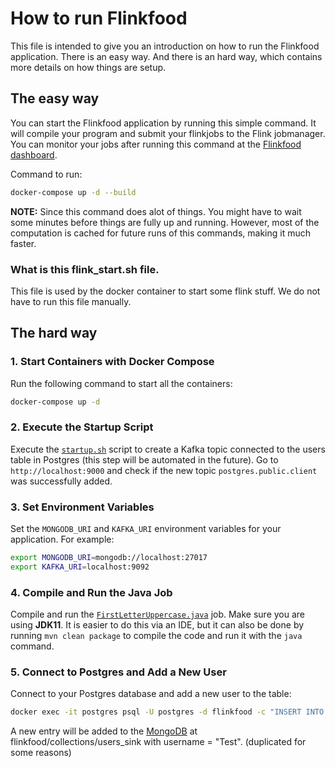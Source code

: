 # How to run Flinkfood

This file is intended to give you an introduction on how to run the Flinkfood application. There is an easy way. And there is an hard way, which contains more details on how things are setup.

## The easy way
You can start the Flinkfood application by running this simple command. It will compile your program and submit your flinkjobs to the Flink jobmanager. You can monitor your jobs after running this command at the [Flinkfood dashboard](http://localhost:8081/#/overview).

Command to run:
```bash
docker-compose up -d --build
```

**NOTE:** Since this command does alot of things. You might have to wait some minutes before things are fully up and running. However, most of the computation is cached for future runs of this commands, making it much faster.

### What is this flink_start.sh file.
This file is used by the docker container to start some flink stuff. We do not have to run this file manually.
## The hard way
### 1. Start Containers with Docker Compose

Run the following command to start all the containers:

```bash
docker-compose up -d
```

### 2. Execute the Startup Script
Execute the [`startup.sh`](../startup.sh) script to create a Kafka topic connected to the users table in Postgres (this step will be automated in the future). Go to `http://localhost:9000` and check if the new topic `postgres.public.client` was successfully added.

### 3. Set Environment Variables
Set the `MONGODB_URI` and `KAFKA_URI` environment variables for your application. For example:
```bash
export MONGODB_URI=mongodb://localhost:27017
export KAFKA_URI=localhost:9092
```

### 4. Compile and Run the Java Job
Compile and run the [`FirstLetterUppercase.java`](../flinkfood-demo/src/main/java/org/flinkfood/flinkjobs/FirstLetterUppercase.java) job. Make sure you are using **JDK11**. It is easier to do this via an IDE, but it can also be done by running `mvn clean package` to compile the code and run it with the `java` command.

### 5. Connect to Postgres and Add a New User
Connect to your Postgres database and add a new user to the table:
```bash
docker exec -it postgres psql -U postgres -d flinkfood -c "INSERT INTO public.customer (id,username,first_name,last_name,birthdate,email,fiscal_code) VALUES (6, 'test', 'test', 'test', '2021-01-01', 'test', 'test');"
```
A new entry will be added to the [MongoDB](mongodb://localhost:27017) at flinkfood/collections/users_sink
with username = "Test". (duplicated for some reasons)
